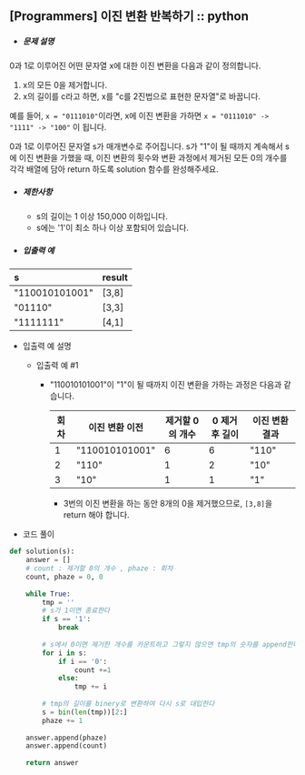## [Programmers] 이진 변환 반복하기 :: python 



* ##### 문제 설명

0과 1로 이루어진 어떤 문자열 x에 대한 이진 변환을 다음과 같이 정의합니다.

1. x의 모든 0을 제거합니다.
2. x의 길이를 c라고 하면, x를 "c를 2진법으로 표현한 문자열"로 바꿉니다.

예를 들어, `x = "0111010"`이라면, x에 이진 변환을 가하면 `x = "0111010" -> "1111" -> "100"` 이 됩니다.

0과 1로 이루어진 문자열 s가 매개변수로 주어집니다. s가 "1"이 될 때까지 계속해서 s에 이진 변환을 가했을 때, 이진 변환의 횟수와 변환 과정에서 제거된 모든 0의 개수를 각각 배열에 담아 return 하도록 solution 함수를 완성해주세요.



* ##### 제한사항

  - s의 길이는 1 이상 150,000 이하입니다.
  - s에는 '1'이 최소 하나 이상 포함되어 있습니다.



* ##### 입출력 예

| s              | result |
| :------------- | :----- |
| "110010101001" | [3,8]  |
| "01110"        | [3,3]  |
| "1111111"      | [4,1]  |



* 입출력 예 설명

  * 입출력 예 #1

    - "110010101001"이 "1"이 될 때까지 이진 변환을 가하는 과정은 다음과 같습니다.

      | 회차 | 이진 변환 이전 | 제거할 0의 개수 | 0 제거 후 길이 | 이진 변환 결과 |
      | ---- | -------------- | --------------- | -------------- | -------------- |
      | 1    | "110010101001" | 6               | 6              | "110"          |
      | 2    | "110"          | 1               | 2              | "10"           |
      | 3    | "10"           | 1               | 1              | "1"            |

      - 3번의 이진 변환을 하는 동안 8개의 0을 제거했으므로, `[3,8]`을 return 해야 합니다.



* 코드 풀이

```python
def solution(s):
    answer = []
    # count : 제거할 0의 개수 , phaze : 회차
    count, phaze = 0, 0
    
    while True: 
        tmp = ''
        # s가 1이면 종료한다
        if s == '1':
            break
        
        # s에서 0이면 제거한 개수를 카운트하고 그렇지 않으면 tmp의 숫자를 append한다.
        for i in s:
            if i == '0':
                count +=1
            else:
                tmp += i
        
        # tmp의 길이를 binery로 변환하여 다시 s로 대입한다
        s = bin(len(tmp))[2:]
        phaze += 1
        
    answer.append(phaze)   
    answer.append(count)
    
    return answer
```

